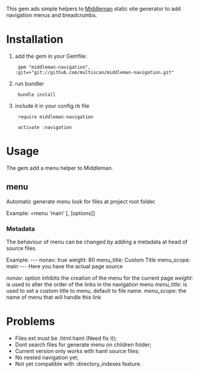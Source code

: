 This gem ads simple helpers to [Middleman](http://middlemanapp.com) static site generator 
to add navigation menus and breadcrumbs.

# Installation

1. add the gem in your Gemfile:

        gem "middleman-navigation", :git=>"git://github.com/multiscan/middleman-navigation.git"

2. run bundler

        bundle install

3. include it in your config.rb file

        require middleman-navigation

        activate :navigation

# Usage
The gem add a menu helper to Middleman.

## menu

Automatic generate menu look for files at project root folder.

Example:
    =menu 'main' [, [options]]


### Metadata
The behaviour of menu can be changed by adding a metadata at head of source files.

Example:
      ---
      nonav: true
      weight: 80
      menu_title: Custom Title
      menu_scope: main
      ---
      Here you have the actual page source


*nonav*: option inhibits the creation of the menu for the current page
*weight*: is used to alter the order of the links in the navigation menu
*menu_title*: is used to set a custom title to menu, default to file name.
*menu_scope*: the name of menu that will handle this link

# Problems

* Files ext must be .html.haml (Need fix it);
* Dont search files for generate menu on children folder;
* Current version only works with haml source files;
* No nested navigation yet;
* Not yet compatible with :directory_indexes feature.

